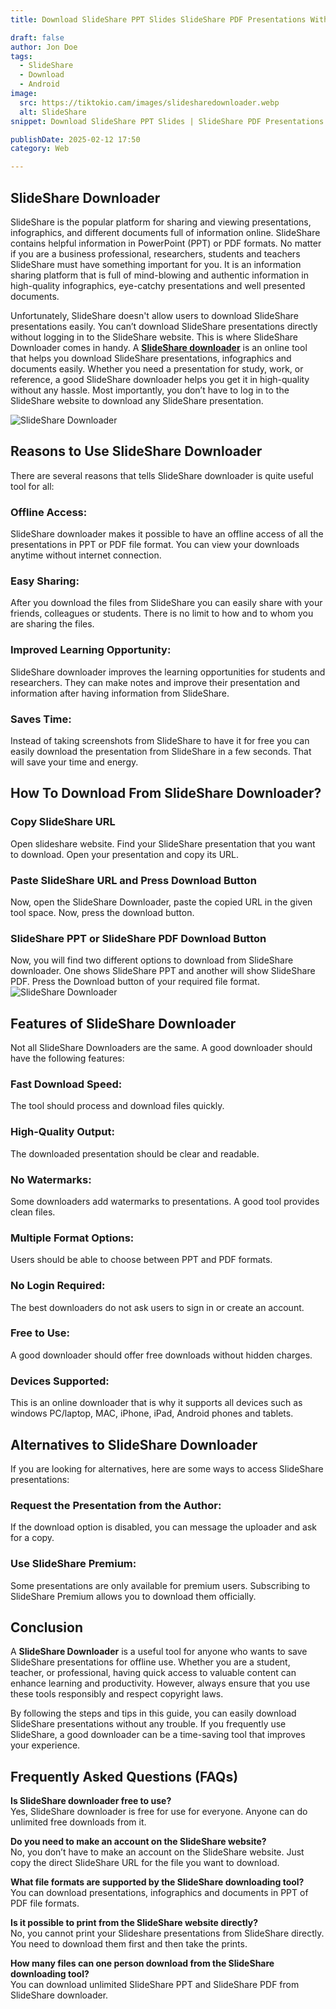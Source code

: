 ```yaml
---
title: Download SlideShare PPT Slides SlideShare PDF Presentations Without Login

draft: false
author: Jon Doe 
tags:
  - SlideShare
  - Download
  - Android
image:
  src: https://tiktokio.cam/images/slidesharedownloader.webp
  alt: SlideShare
snippet: Download SlideShare PPT Slides | SlideShare PDF Presentations | Easy SlideShare Downloader Without Login

publishDate: 2025-02-12 17:50
category: Web

---
```

## **SlideShare Downloader**

SlideShare is the popular platform for sharing and viewing presentations, infographics, and different documents full of information online. SlideShare contains helpful information in PowerPoint (PPT) or PDF formats. No matter if you are a business professional, researchers, students and teachers SlideShare must have something important for you. It is an information sharing platform that is full of mind-blowing and authentic information in high-quality infographics, eye-catchy presentations and well presented documents.

Unfortunately, SlideShare doesn't allow users to download SlideShare presentations easily. You can’t download SlideShare presentations directly without logging in to the SlideShare website. This is where SlideShare Downloader comes in handy. A **[SlideShare downloader](https://getmyppt.com/)** is an online tool that helps you download SlideShare presentations, infographics and documents easily. Whether you need a presentation for study, work, or reference, a good SlideShare downloader helps you get it in high-quality without any hassle. Most importantly, you don’t have to log in to the SlideShare website to download any SlideShare presentation. 

![SlideShare Downloader](https://tiktokio.cam/images/slideshare.webp "SlideShare Downloader")

## **Reasons to Use SlideShare Downloader**
There are several reasons that tells SlideShare downloader is quite useful tool for all:

### **Offline Access:**
SlideShare downloader makes it possible to have an offline access of all the presentations in PPT or PDF file format. You can view your downloads anytime without internet connection.

### **Easy Sharing:**
After you download the files from SlideShare you can easily share with your friends, colleagues or students. There is no limit to how and to whom you are sharing the files.

### **Improved Learning Opportunity:**
SlideShare downloader improves the learning opportunities for students and researchers. They can make notes and improve their presentation and information after having information from SlideShare.

### **Saves Time:**
Instead of taking screenshots from SlideShare to have it for free you can easily download the presentation from SlideShare in a few seconds. That will save your time and energy.

## **How To Download From SlideShare Downloader?**
### **Copy SlideShare URL**
Open slideshare website. Find your SlideShare presentation that you want to download. Open your presentation and copy its URL.

### **Paste SlideShare URL and Press Download Button**
Now, open the SlideShare Downloader, paste the copied URL in the given tool space. Now, press the download button. 

### **SlideShare PPT or SlideShare PDF Download Button**
Now, you will find two different options to download from SlideShare downloader. One shows SlideShare PPT and another will show SlideShare PDF. Press the Download button of your required file format.  
![SlideShare Downloader](https://tiktokio.cam/images/how-to-download.webp "SlideShare Downloader")

## **Features of SlideShare Downloader**
Not all SlideShare Downloaders are the same. A good downloader should have the following features:

### **Fast Download Speed:**
The tool should process and download files quickly.

### **High-Quality Output:**
The downloaded presentation should be clear and readable.

### **No Watermarks:**
Some downloaders add watermarks to presentations. A good tool provides clean files.

### **Multiple Format Options:**
Users should be able to choose between PPT and PDF formats.

### **No Login Required:**
The best downloaders do not ask users to sign in or create an account.

### **Free to Use:**
A good downloader should offer free downloads without hidden charges.

### **Devices Supported:**
This is an online downloader that is why it supports all devices such as windows PC/laptop, MAC, iPhone, iPad, Android phones and tablets.

## **Alternatives to SlideShare Downloader**
If you are looking for alternatives, here are some ways to access SlideShare presentations:

### **Request the Presentation from the Author:**
If the download option is disabled, you can message the uploader and ask for a copy.

### **Use SlideShare Premium:**
Some presentations are only available for premium users. Subscribing to SlideShare Premium allows you to download them officially.

## **Conclusion**
A **SlideShare Downloader** is a useful tool for anyone who wants to save SlideShare presentations for offline use. Whether you are a student, teacher, or professional, having quick access to valuable content can enhance learning and productivity. However, always ensure that you use these tools responsibly and respect copyright laws.

By following the steps and tips in this guide, you can easily download SlideShare presentations without any trouble. If you frequently use SlideShare, a good downloader can be a time-saving tool that improves your experience.

## **Frequently Asked Questions (FAQs)**

**Is SlideShare downloader free to use?**  
Yes, SlideShare downloader is free for use for everyone. Anyone can do unlimited free downloads from it.

**Do you need to make an account on the SlideShare website?**  
No, you don’t have to make an account on the SlideShare website. Just copy the direct SlideShare URL for the file you want to download.

**What file formats are supported by the SlideShare downloading tool?**  
You can download presentations, infographics and documents in PPT of PDF file formats.

**Is it possible to print from the SlideShare website directly?**  
No, you cannot print your Slideshare presentations from SlideShare directly. You need to download them first and then take the prints.

**How many files can one person download from the SlideShare downloading tool?**  
You can download unlimited SlideShare PPT and SlideShare PDF from SlideShare downloader.
